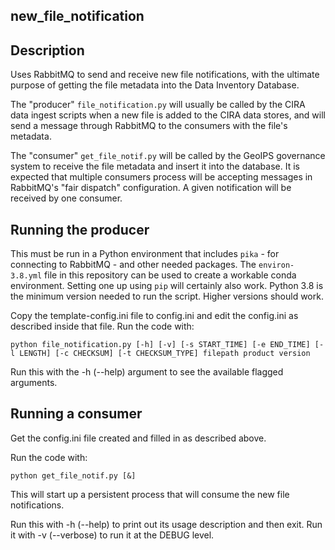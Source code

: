 ## new_file_notification

## Description
Uses RabbitMQ to send and receive new file notifications, with the ultimate
purpose of getting the file metadata into the Data Inventory Database.

The "producer" `file_notification.py` will usually be called by the CIRA data
ingest scripts when a new file is added to the CIRA data stores, and will send
a message through RabbitMQ to the consumers with the file's metadata.

The "consumer" `get_file_notif.py` will be called by the GeoIPS governance
system to receive the file metadata and insert it into the database. It is
expected that multiple consumers process will be accepting messages in
RabbitMQ's "fair dispatch" configuration. A given notification will be received
by one consumer.

## Running the producer
This must be run in a Python environment that includes `pika` - for connecting
to RabbitMQ -  and other needed packages. The `environ-3.8.yml` file in this
repository can be used to create a workable conda environment. Setting one up
using `pip` will certainly also work. Python 3.8 is the minimum version needed
to run the script. Higher versions should work.

Copy the template-config.ini file to config.ini and edit the config.ini as
described inside that file.
Run the code with:
```
python file_notification.py [-h] [-v] [-s START_TIME] [-e END_TIME] [-l LENGTH] [-c CHECKSUM] [-t CHECKSUM_TYPE] filepath product version
```
Run this with the -h (--help) argument to see the available flagged arguments.

## Running a consumer
Get the config.ini file created and filled in as described above.

Run the code with:
```
python get_file_notif.py [&]
```
This will start up a persistent process that will consume the new file
notifications.

Run this with -h (--help) to print out its usage description and then exit.
Run it with -v (--verbose) to run it at the DEBUG level.
